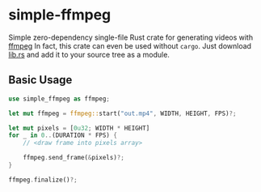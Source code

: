 # simple-ffmpeg

Simple zero-dependency single-file Rust crate for generating videos with [ffmpeg](https://https://www.ffmpeg.org/)
In fact, this crate can even be used without `cargo`. Just download [lib.rs](./src/lib.rs) and add it to your source tree as a module.

## Basic Usage

```rust
use simple_ffmpeg as ffmpeg;

let mut ffmpeg = ffmpeg::start("out.mp4", WIDTH, HEIGHT, FPS)?;

let mut pixels = [0u32; WIDTH * HEIGHT]
for _ in 0..(DURATION * FPS) {
    // <draw frame into pixels array>

    ffmpeg.send_frame(&pixels)?;
}

ffmpeg.finalize()?;
```

